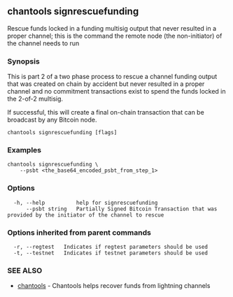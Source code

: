 ## chantools signrescuefunding

Rescue funds locked in a funding multisig output that never resulted in a proper channel; this is the command the remote node (the non-initiator) of the channel needs to run

### Synopsis

This is part 2 of a two phase process to rescue a channel
funding output that was created on chain by accident but never resulted in a
proper channel and no commitment transactions exist to spend the funds locked in
the 2-of-2 multisig.

If successful, this will create a final on-chain transaction that can be
broadcast by any Bitcoin node.

```
chantools signrescuefunding [flags]
```

### Examples

```
chantools signrescuefunding \
	--psbt <the_base64_encoded_psbt_from_step_1>
```

### Options

```
  -h, --help          help for signrescuefunding
      --psbt string   Partially Signed Bitcoin Transaction that was provided by the initiator of the channel to rescue
```

### Options inherited from parent commands

```
  -r, --regtest   Indicates if regtest parameters should be used
  -t, --testnet   Indicates if testnet parameters should be used
```

### SEE ALSO

* [chantools](chantools.md)	 - Chantools helps recover funds from lightning channels

